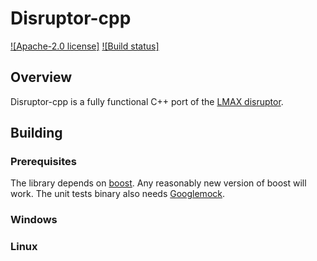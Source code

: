# Disruptor-cpp 
[![Apache-2.0 license]](https://www.apache.org/licenses/LICENSE-2.0)
[![Build status]](https://travis-ci.org/Abc-Arbitrage/Disruptor-cpp)

## Overview

Disruptor-cpp is a fully functional C++ port of the [LMAX disruptor](https://lmax-exchange.github.io/disruptor/). 

## Building

### Prerequisites

The library depends on [boost](http://www.boost.org/). Any reasonably new version of boost will work.
The unit tests binary also needs [Googlemock](https://github.com/google/googletest).

### Windows 

### Linux
